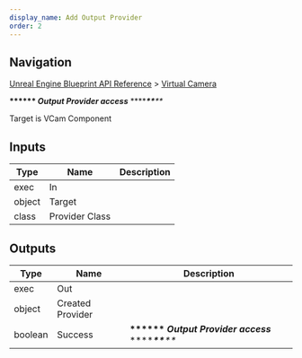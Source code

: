 ```yaml
---
display_name: Add Output Provider
order: 2
---
```

## Navigation

[Unreal Engine Blueprint API Reference](https://dev.epicgames.com/documentation/en-us/unreal-engine/BlueprintAPI) > [Virtual Camera](https://dev.epicgames.com/documentation/en-us/unreal-engine/BlueprintAPI/VirtualCamera_1)

**\*\*****\*\*****\*\* *Output Provider access*** \*\*\*\*****\*\****\*\**

Target is VCam Component

## Inputs

| Type | Name | Description |
| --- | --- | --- |
| exec | In |  |
| object | Target |  |
| class | Provider Class |  |

## Outputs

| Type | Name | Description |
| --- | --- | --- |
| exec | Out |  |
| object | Created Provider |  |
| boolean | Success | **\*\*****\*\*****\*\* *Output Provider access*** \*\*\*\*****\*\****\*\** |
